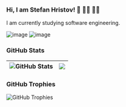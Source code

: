 ### Hi, I am Stefan Hristov! 👋 👨‍🎓 👨‍🎓
I am currently studying software engineering.

![image](https://github.com/StefanHristov1997/StefanHristov1997/assets/133797718/170d9e6e-d994-475a-8297-010f6a3ce9c1)
![image](https://github.com/StefanHristov1997/StefanHristov1997/assets/133797718/422a191c-ca99-4921-8ec4-cbd5e588dda7)

### GitHub Stats
| <img align="center" src="https://github-readme-stats.vercel.app/api?username=StefanHristov1997&count_private=true&show_icons=true&include_all_commits=true&hide_border=true&hide=contribs" alt="GitHub Stats" /> | <img align="center" src="https://github-readme-stats.vercel.app/api/top-langs/?username=StefanHristov1997&layout=compact&hide_border=true" /> |
| ------------- | ------------- |
### GitHub Trophies
<img align="center" src="https://github-profile-trophy.vercel.app/?username=StefanHristov1997&rank=-C,-B" alt="GitHub Trophies" />
